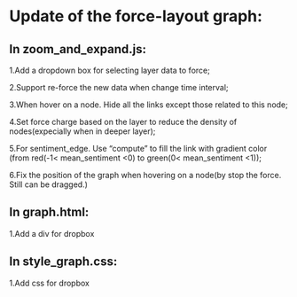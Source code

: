 # Update of the force-layout graph:

## In zoom_and_expand.js:

1.Add a dropdown box for selecting layer data to force;

2.Support re-force the new data when change time interval;

3.When hover on a node. Hide all the links except those related to this node;

4.Set force charge based on the layer to reduce the density of nodes(expecially when in deeper layer);

5.For sentiment_edge. Use “compute” to fill the link with gradient color
    (from red(-1< mean_sentiment <0) to green(0< mean_sentiment <1));
    
6.Fix the position of the graph when hovering on a node(by stop the force. Still can be dragged.)
    
## In graph.html:

1.Add a div for dropbox

## In style_graph.css:

1.Add css for dropbox
